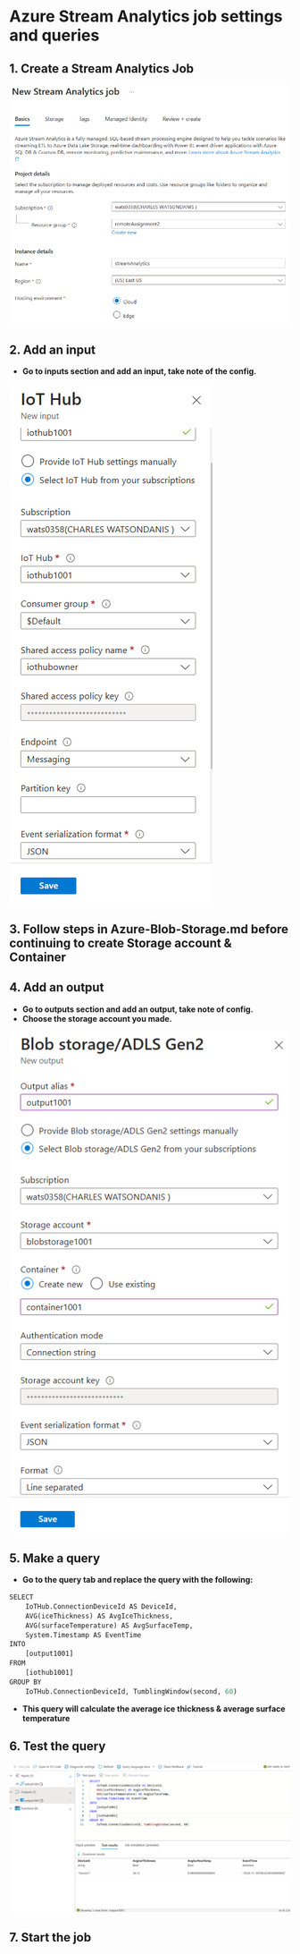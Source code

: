 # Azure Stream Analytics job settings and queries

## 1. Create a Stream Analytics Job

![StreamAnalyticsJob](./StreamAnalyticsJob.png)

## 2. Add an input

- **Go to inputs section and add an input, take note of the config.**

![newInput](./newInput.png)

## 3. Follow steps in Azure-Blob-Storage.md before continuing to create Storage account & Container

## 4. Add an output

- **Go to outputs section and add an output, take note of config.**
- **Choose the storage account you made.**

![newOutput](./newOutput.png)

## 5. Make a query

- **Go to the query tab and replace the query with the following:**
```python
SELECT
    IoTHub.ConnectionDeviceId AS DeviceId,
    AVG(iceThickness) AS AvgIceThickness,
    AVG(surfaceTemperature) AS AvgSurfaceTemp,
    System.Timestamp AS EventTime
INTO
    [output1001]
FROM
    [iothub1001]
GROUP BY
    IoTHub.ConnectionDeviceId, TumblingWindow(second, 60)
```

- **This query will calculate the average ice thickness & average surface temperature**

## 6. Test the query

![QueryAndOutput](./QueryAndOutput.png)

## 7. Start the job